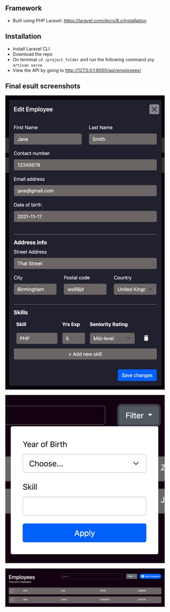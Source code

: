 
## Framework

- Built using PHP Laravel: https://laravel.com/docs/8.x/installation


## Installation

- Install Laravel CLI
- Download the repo
- On terminal `cd /project_folder` and run the following command `php artisan serve`
- View the API by going to http://127.0.0.1:8000/api/employees/

## Final esult screenshots

![Screenhot 1](https://raw.githubusercontent.com/leroykg/assessment-php/main/public/screenshot1.png)

![Screenhot 2](https://raw.githubusercontent.com/leroykg/assessment-php/main/public/screenshot2.png)

![Screenhot 3](https://raw.githubusercontent.com/leroykg/assessment-php/main/public/screenshot3.png)

